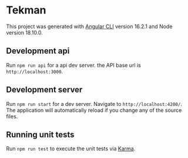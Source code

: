 # Tekman

This project was generated with [Angular CLI](https://github.com/angular/angular-cli) version 16.2.1 and Node version 18.10.0.

## Development api

Run `npm run api` for a api dev server. the API base url is `http://localhost:3000`.

## Development server

Run `npm run start` for a dev server. Navigate to `http://localhost:4200/`. The application will automatically reload if you change any of the source files.

## Running unit tests

Run `npm run test` to execute the unit tests via [Karma](https://karma-runner.github.io).

